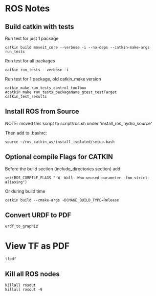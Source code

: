 ROS Notes
=======

## Build catkin with tests

Run test for just 1 package

    catkin build moveit_core --verbose -i --no-deps --catkin-make-args run_tests
	
Run test for all packages

    catkin run_tests --verbose -i

Run test for 1 package, old catkin_make version

    catkin_make run_tests_control_toolbox
    #catkin_make run_tests_packageName_gtest_testTarget
    catkin_test_results

## Install ROS from Source

NOTE: moved this script to script/ros.sh under 'install_ros_hydro_source'

Then add to .bashrc:

    source ~/ros_catkin_ws/install_isolated/setup.bash

## Optional compile Flags for CATKIN

Before the build section (include_directories section) add:

    set(ROS_COMPILE_FLAGS "-W -Wall -Wno-unused-parameter -fno-strict-aliasing")

Or during build time

    catkin build --cmake-args -DCMAKE_BUILD_TYPE=Release

## Convert URDF to PDF

    urdf_to_graphiz

# View TF as PDF

    tfpdf

## Kill all ROS nodes

    killall rosout 
    killall rosout -9


